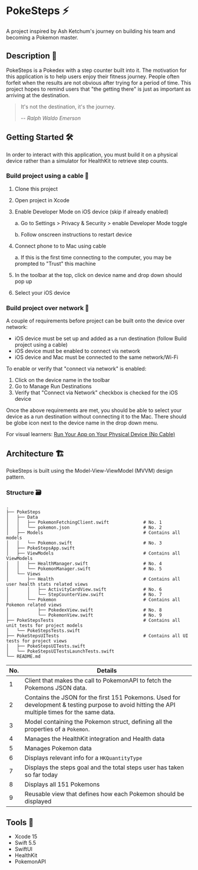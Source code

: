 # PokeSteps ⚡️ 

A project inspired by Ash Ketchum's journey on building his team and becoming a Pokemon master. 

## Description 📝 

PokeSteps is a Pokedex with a step counter built into it. The motivation for this application is to help users enjoy their fitness journey. People often forfeit when the results are not obvious after trying for a period of time. This project hopes to remind users that "the getting there" is just as important as arriving at the destination.

> It's not the destination, it's the journey.
> 
> -- <cite>Ralph Waldo Emerson</cite>

<!-- Take screenshots of key views-->

<!-- Record a demo video on when goal is achieved and Pokemon is unlocked -->

## Getting Started 🛠️

In order to interact with this application, you must build it on a physical device rather than a simulator for HealthKit to retrieve step counts.

### Build project using a cable 🔌

1. Clone this project
2. Open project in Xcode
3. Enable Developer Mode on iOS device (skip if already enabled)

    a. Go to Settings > Privacy & Security > enable Developer Mode toggle

    b. Follow onscreen instructions to restart device

4. Connect phone to to Mac using cable
    
    a. If this is the first time connecting to the computer, you may be prompted to "Trust" this machine
    
5. In the toolbar at the top, click on device name and drop down should pop up
6. Select your iOS device

### Build project over network 🛜
A couple of requirements before project can be built onto the device over network:

* iOS device must be set up and added as a run destination (follow Build project using a cable)
* iOS device must be enabled to connect vis network
* iOS device and Mac must be connected to the same network/Wi-Fi

To enable or verify that "connect via network" is enabled:

1. Click on the device name in the toolbar
2. Go to Manage Run Destinations
3. Verify that "Connect via Network" checkbox is checked for the iOS device

Once the above requirements are met, you should be able to select your device as a run destination without connecting it to the Mac. There should be globe icon next to the device name in the drop down menu.

For visual learners: [Run Your App on Your Physical Device (No Cable)](https://www.youtube.com/watch?v=ld-BWEyAyL0)

## Architecture 🏗️

PokeSteps is built using the Model-View-ViewModel (MVVM) design pattern.

### Structure 🗃️

```
.
├── PokeSteps
│   ├── Data
│   │   ├── PokemonFetchingClient.swift             # No. 1
│   │   └── pokemon.json                            # No. 2
│   ├── Models                                      # Contains all models
│   │   └── Pokemon.swift                           # No. 3
│   ├── PokeStepsApp.swift
│   ├── ViewModels                                  # Contains all ViewModels
│   │   ├── HealthManager.swift                     # No. 4
│   │   └── PokemonManager.swift                    # No. 5
│   └── Views
│       ├── Health                                  # Contains all user health stats related views
│       │   ├── ActivityCardView.swift              # No. 6
│       │   └── StepCounterView.swift               # No. 7
│       └── Pokemon                                 # Contains all Pokemon related views
│           ├── PokedexView.swift                   # No. 8
│           └── PokemonView.swift                   # No. 9
├── PokeStepsTests                                  # Contains all unit tests for project models
│   └── PokeStepsTests.swift
├── PokeStepsUITests                                # Contains all UI tests for project views
│   ├── PokeStepsUITests.swift
│   └── PokeStepsUITestsLaunchTests.swift
└── README.md
```

| No. | Details |
| ---- | ------- |
| 1 | Client that makes the call to PokemonAPI to fetch the Pokemons JSON data. |
| 2 | Contains the JSON for the first 151 Pokemons. Used for development & testing purpose to avoid hitting the API multiple times for the same data. |
| 3 | Model containing the Pokemon struct, defining all the properties of a `Pokemon`. |
| 4 | Manages the HealthKit integration and Health data |
| 5 | Manages Pokemon data |
| 6 | Displays relevant info for a `HKQuantityType` |
| 7 | Displays the steps goal and the total steps user has taken so far today |
| 8 | Displays all 151 Pokemons |
| 9 | Reusable view that defines how each Pokemon should be displayed |

## Tools 🧰

* Xcode 15
* Swift 5.5
* SwiftUI
* HealthKit
* PokemonAPI
